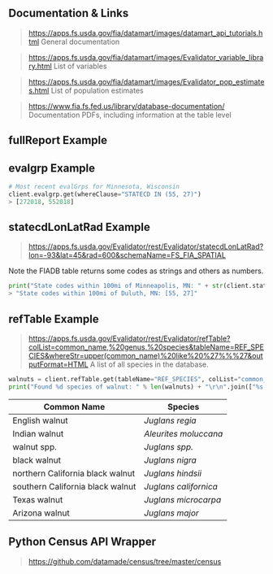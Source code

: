 ## Documentation & Links
> https://apps.fs.usda.gov/fia/datamart/images/datamart_api_tutorials.html
General documentation

> https://apps.fs.usda.gov/fia/datamart/images/Evalidator_variable_library.html
List of variables

> https://apps.fs.usda.gov/fia/datamart/images/Evalidator_pop_estimates.html
List of population estimates

> https://www.fia.fs.fed.us/library/database-documentation/
Documentation PDFs, including information at the table level

## fullReport Example

## evalgrp Example


```python
# Most recent evalGrps for Minnesota, Wisconsin
client.evalgrp.get(whereClause="STATECD IN (55, 27)")
> [272018, 552018]
```

## statecdLonLatRad Example
> https://apps.fs.usda.gov/Evalidator/rest/Evalidator/statecdLonLatRad?lon=-93&lat=45&rad=600&schemaName=FS_FIA_SPATIAL

Note the FIADB table returns some codes as strings and others as numbers.
```python
print("State codes within 100mi of Minneapolis, MN: " + str(client.statecdLonLatRad.get(lat=45, lon=93, rad=100)) + "\r\n")
> "State codes within 100mi of Duluth, MN: [55, 27]"
```

## refTable Example
> https://apps.fs.usda.gov/Evalidator/rest/Evalidator/refTable?colList=common_name,%20genus,%20species&tableName=REF_SPECIES&whereStr=upper(common_name)%20like%20%27%%%27&outputFormat=HTML
A list of all species in the database.

```python
walnuts = client.refTable.get(tableName="REF_SPECIES", colList="common_name, genus, species", whereStr="upper(common_name) LIKE '%WALNUT%'\r\n")
print("Found %d species of walnut: " % len(walnuts) + "\r\n".join(["%s | *%s %s*" % (e['COMMON_NAME'], e['GENUS'], e['SPECIES']) for e in walnuts]))
```

Common Name | Species
-------------- | -------------
English walnut | *Juglans regia*
Indian walnut | *Aleurites moluccana*
walnut spp. | *Juglans spp.*
black walnut | *Juglans nigra*
northern California black walnut | *Juglans hindsii*
southern California black walnut | *Juglans californica*
Texas walnut | *Juglans microcarpa*
Arizona walnut | *Juglans major*

## Python Census API Wrapper
> https://github.com/datamade/census/tree/master/census